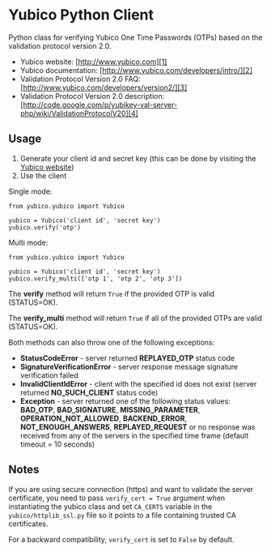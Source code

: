 # Yubico Python Client

Python class for verifying Yubico One Time Passwords (OTPs) based on the
validation protocol version 2.0.

* Yubico website: [http://www.yubico.com][1]
* Yubico documentation: [http://www.yubico.com/developers/intro/][2]
* Validation Protocol Version 2.0 FAQ: [http://www.yubico.com/developers/version2/][3]
* Validation Protocol Version 2.0 description: [http://code.google.com/p/yubikey-val-server-php/wiki/ValidationProtocolV20][4]

## Usage

1. Generate your client id and secret key (this can be done by visiting the
   [Yubico website](https://api.yubico.com/get-api-key/))
2. Use the client

Single mode:

    from yubico.yubico import Yubico

    yubico = Yubico('client id', 'secret key')
    yubico.verify('otp')

Multi mode:

    from yubico.yubico import Yubico

    yubico = Yubico('client id', 'secret key')
    yubico.verify_multi(['otp 1', 'otp 2', 'otp 3'])

The **verify** method will return `True` if the provided OTP is valid
(STATUS=OK).

The **verify_multi** method will return `True` if all of the provided OTPs are
valid (STATUS=OK).

Both methods can also throw one of the following exceptions:

- **StatusCodeError** - server returned **REPLAYED_OTP** status code
- **SignatureVerificationError** - server response message signature
  verification failed
- **InvalidClientIdError** - client with the specified id does not exist
  (server returned **NO_SUCH_CLIENT** status code)
- **Exception** - server returned one of the following status values:
  **BAD_OTP**, **BAD_SIGNATURE**, **MISSING_PARAMETER**,
  **OPERATION_NOT_ALLOWED**, **BACKEND_ERROR**, **NOT_ENOUGH_ANSWERS**,
  **REPLAYED_REQUEST** or no response was received from any of the servers
  in the specified time frame (default timeout = 10 seconds)

## Notes

If you are using secure connection (https) and want to validate the server certificate, you need to pass ``verify_cert = True`` argument when instantiating the yubico class and set ``CA_CERTS`` variable in the
``yubico/httplib_ssl.py`` file so it points to a file containing trusted CA certificates.

For a backward compatibility, ``verify_cert`` is set to ``False`` by default.

[1]: http://www.yubico.com
[2]: http://www.yubico.com/developers/intro/
[3]: http://www.yubico.com/developers/version2/
[4]: http://code.google.com/p/yubikey-val-server-php/wiki/ValidationProtocolV20
